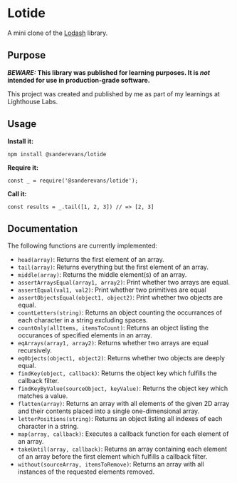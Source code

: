 # Lotide

A mini clone of the [Lodash](https://lodash.com) library.

## Purpose

**_BEWARE:_ This library was published for learning purposes. It is _not_ intended for use in production-grade software.**

This project was created and published by me as part of my learnings at Lighthouse Labs. 

## Usage

**Install it:**

`npm install @sanderevans/lotide`

**Require it:**

`const _ = require('@sanderevans/lotide');`

**Call it:**

`const results = _.tail([1, 2, 3]) // => [2, 3]`

## Documentation

The following functions are currently implemented:

* `head(array)`: Returns the first element of an array.
* `tail(array)`: Returns everything but the first element of an array.
* `middle(array)`: Returns the middle element(s) of an array.
* `assertArraysEqual(array1, array2)`: Print whether two arrays are equal.
* `assertEqual(val1, val2)`: Print whether two primitives are equal
* `assertObjectsEqual(object1, object2)`: Print whether two objects are equal.
* `countLetters(string)`: Returns an object counting the occurrances of each character in a string excluding spaces.
* `countOnly(allItems, itemsToCount)`: Returns an object listing the occurances of specified elements in an array.
* `eqArrays(array1, array2)`: Returns whether two arrays are equal recursively.
* `eqObjects(object1, object2)`: Returns whether two objects are deeply equal.
* `findKey(object, callback)`: Returns the object key which fulfills the callback filter.
* `findKeyByValue(sourceObject, keyValue)`: Returns the object key which matches a value.
* `flatten(array)`: Returns an array with all elements of the given 2D array and their contents placed into a single one-dimensional array.
* `letterPositions(string)`: Returns an object listing all indexes of each character in a string.
* `map(array, callback)`: Executes a callback function for each element of an array.
* `takeUntil(array, callback)`: Returns an array containing each element of an array before the first element which fulfills a callback filter.
* `without(sourceArray, itemsToRemove)`: Returns an array with all instances of the requested elements removed.